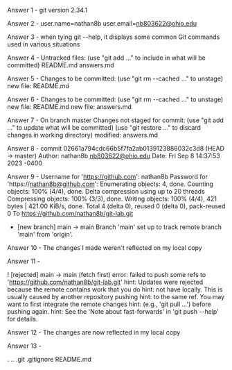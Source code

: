 Answer 1 -
git version 2.34.1

Answer 2 - 
user.name=nathan8b
user.email=nb803622@ohio.edu

Answer 3 -
when tying git --help, it displays some common Git commands used in various situations

Answer 4 -
Untracked files:
  (use "git add <file>..." to include in what will be committed)
        README.md
        answers.md

Answer 5 -
Changes to be committed:
  (use "git rm --cached <file>..." to unstage)
        new file:   README.md

Answer 6 -
Changes to be committed:
  (use "git rm --cached <file>..." to unstage)
        new file:   README.md
        new file:   answers.md

Answer 7 -
On branch master
Changes not staged for commit:
  (use "git add <file>..." to update what will be committed)
  (use "git restore <file>..." to discard changes in working directory)
        modified:   answers.md

Answer 8 -
commit 02661a794cdc66b5f7fa2ab0139123886032c3d8 (HEAD -> master)
Author: nathan8b <nb803622@ohio.edu>
Date:   Fri Sep 8 14:37:53 2023 -0400

Answer 9 -
Username for 'https://github.com': nathan8b
Password for 'https://nathan8b@github.com':
Enumerating objects: 4, done.
Counting objects: 100% (4/4), done.
Delta compression using up to 20 threads
Compressing objects: 100% (3/3), done.
Writing objects: 100% (4/4), 421 bytes | 421.00 KiB/s, done.
Total 4 (delta 0), reused 0 (delta 0), pack-reused 0
To https://github.com/nathan8b/git-lab.git
 * [new branch]      main -> main
Branch 'main' set up to track remote branch 'main' from 'origin'.

Answer 10 -
The changes I made weren't reflected on my local copy

Answer 11 -

 ! [rejected]        main -> main (fetch first)
error: failed to push some refs to 'https://github.com/nathan8b/git-lab.git'
hint: Updates were rejected because the remote contains work that you do
hint: not have locally. This is usually caused by another repository pushing
hint: to the same ref. You may want to first integrate the remote changes
hint: (e.g., 'git pull ...') before pushing again.
hint: See the 'Note about fast-forwards' in 'git push --help' for details.

Answer 12 -
The changes are now reflected in my local copy

Answer 13 -

.  ..  .git  .gitignore  README.md
